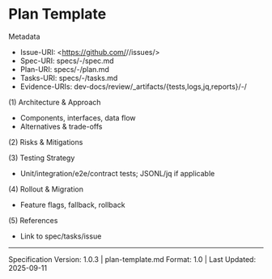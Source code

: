 # Plan Template

Metadata

- Issue-URI: <https://github.com/<owner>/<repo>/issues/<id>>
- Spec-URI: specs/<NNN>-<slug>/spec.md
- Plan-URI: specs/<NNN>-<slug>/plan.md
- Tasks-URI: specs/<NNN>-<slug>/tasks.md
- Evidence-URIs: dev-docs/review/_artifacts/{tests,logs,jq,reports}/<NNN>-<slug>/

(1) Architecture & Approach

- Components, interfaces, data flow
- Alternatives & trade-offs

(2) Risks & Mitigations

(3) Testing Strategy

- Unit/integration/e2e/contract tests; JSONL/jq if applicable

(4) Rollout & Migration

- Feature flags, fallback, rollback

(5) References

- Link to spec/tasks/issue

---

Specification Version: 1.0.3 | plan-template.md Format: 1.0 | Last Updated: 2025-09-11
